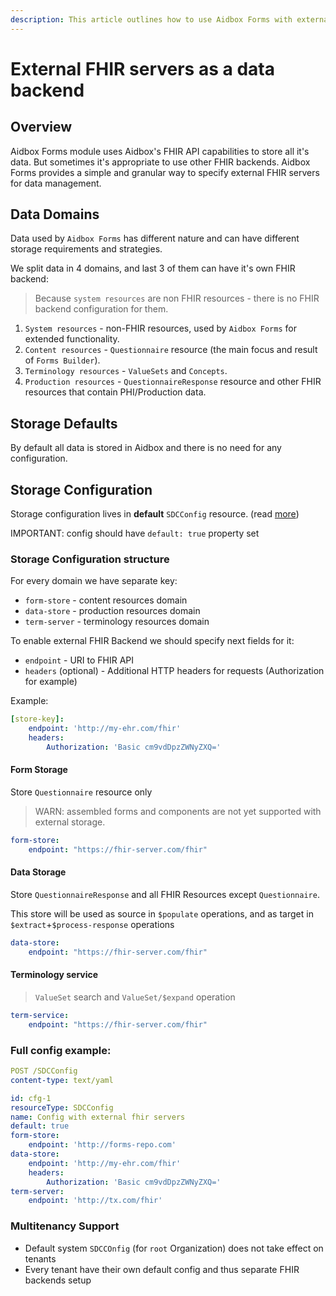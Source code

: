 ```yaml
---
description: This article outlines how to use Aidbox Forms with external FHIR servers.
---
```


# External FHIR servers as a data backend

## Overview

Aidbox Forms module uses Aidbox's FHIR API capabilities to store all it's data. But sometimes it's appropriate to use other FHIR backends. Aidbox Forms provides a simple and granular way to specify external FHIR servers for data management.

## Data Domains

Data used by `Aidbox Forms` has different nature and can have different storage requirements and strategies.

We split data in 4 domains, and last 3 of them can have it's own FHIR backend:

> Because `system resources` are non FHIR resources - there is no FHIR backend configuration for them.

1. `System resources` - non-FHIR resources, used by `Aidbox Forms` for extended functionality.
2. `Content resources` - `Questionnaire` resource (the main focus and result of `Forms Builder`).
3. `Terminology resources` - `ValueSets` and `Concepts`.
4. `Production resources` - `QuestionnaireResponse` resource and other FHIR resources that contain PHI/Production data.

## Storage Defaults

By default all data is stored in Aidbox and there is no need for any configuration.

## Storage Configuration

Storage configuration lives in **default** `SDCConfig` resource. (read [more](configuration.md))

IMPORTANT: config should have `default: true` property set

### Storage Configuration structure

For every domain we have separate key:

* `form-store` - content resources domain
* `data-store` - production resources domain
* `term-server` - terminology resources domain

To enable external FHIR Backend we should specify next fields for it:

* `endpoint` - URI to FHIR API
* `headers` (optional) - Additional HTTP headers for requests (Authorization for example)

Example:

```yaml
[store-key]:
    endpoint: 'http://my-ehr.com/fhir'
    headers:
        Authorization: 'Basic cm9vdDpzZWNyZXQ='
```

#### Form Storage

Store `Questionnaire` resource only

> WARN: assembled forms and components are not yet supported with external storage.

```yaml
form-store:
    endpoint: "https://fhir-server.com/fhir"
```

#### Data Storage

Store `QuestionnaireResponse` and all FHIR Resources except `Questionnaire`.

This store will be used as source in `$populate` operations, and as target in `$extract`+`$process-response` operations

```yaml
data-store:
    endpoint: "https://fhir-server.com/fhir"
```

#### Terminology service

> `ValueSet` search and `ValueSet/$expand` operation

```yaml
term-service:
    endpoint: "https://fhir-server.com/fhir"
```

### Full config example:

```yaml
POST /SDCConfig
content-type: text/yaml

id: cfg-1
resourceType: SDCConfig
name: Config with external fhir servers
default: true
form-store: 
    endpoint: 'http://forms-repo.com'
data-store: 
    endpoint: 'http://my-ehr.com/fhir'
    headers:
        Authorization: 'Basic cm9vdDpzZWNyZXQ='
term-server:
    endpoint: 'http://tx.com/fhir'
```

### Multitenancy Support

* Default system `SDCCOnfig` (for `root` Organization) does not take effect on tenants
* Every tenant have their own default config and thus separate FHIR backends setup
